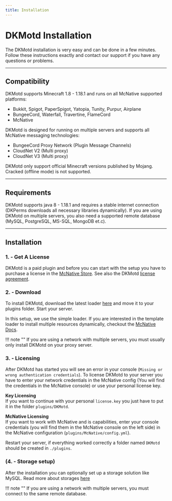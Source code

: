 ```yaml
---
title: Installation
---
```


# DKMotd Installation

The DKMotd installation is very easy and can be done in a few minutes. Follow these instructions 
exactly and contact our support if you have any questions or problems.

***

## **Compatibility**
DKMotd supports Minecraft 1.8 - 1.18.1 and runs on all McNative supported platforms:

 * Bukkit, Spigot, PaperSpigot, Yatopia, Tunity, Purpur, Airplane
 * BungeeCord, Waterfall, Travertine, FlameCord
 * McNative

DKMotd is designed for running on multiple servers and supports all McNative messaging technologies:

 * BungeeCord Proxy Network (Plugin Message Channels)
 * CloudNet V2 (Multi proxy)
 * CloudNet V3 (Multi proxy)

DKMotd only support official Minecraft versions published by Mojang. Cracked (offline mode) is not supported.

***

## **Requirements**

DKMotd supports java 8 - 1.18.1 and requires a stable internet connection (DKPerms downloads all necessary libraries dynamically). 
If you are using DKMotd on multiple servers, you also need a supported remote database (MySQL, PostgreSQL, MS-SQL, MongoDB et.c).

***

## **Installation**

### **1. - Get A License**
DKMotd is a paid plugin and before you can start with the setup you have to purchase a license in the [McNative Store](https://mcnative.org/plugins/pretronic/dkmotd). 
See also the DKMotd [license agreement](../license.md).

### **2. - Download**
To install DKMotd, download the latest loader [here](https://downloads.mcnative.org/id/9304d68a-bbdf-11eb-8ba0-0242ac180002) and
move it to your plugins folder. Start your server.

In this setup, we use the simple loader. If you are interested in the template loader to install multiple resources dynamically, 
checkout the [McNative Docs](https://docs.mcnative.org/).

!!! note ""
    If you are using a network with multiple servers, you must usually only install DKMotd on your proxy server.

### **3. - Licensing**
After DKMotd has started you will see an error in your console (`Missing or wrong authentication credentials`). 
To license DKMotd to your server you have to enter your network credentials in the McNative config (You will find the credentials in the McNative console) 
or use your personal license key.

**Key Licensing** <br />
If you want to continue with your personal `license.key` you just have to put it in the folder `plugins/DKMotd`.

**McNative Licensing** <br />
If you want to work with McNative and is capabilities, enter your console credentials (you will find them in the McNative console on the left side) in the McNative configuration (`plugins/McNative/config.yml`).


Restart your server, if everything worked correctly a folder named `DKMotd` should be created in `./plugins`.

### **(4. - Storage setup)**
After the installation you can optionally set up a storage solution like MySQL. Read more about storages [here](storage.md)

!!! note ""
    If you are using a network with multiple servers, you must connect to the same remote database.
